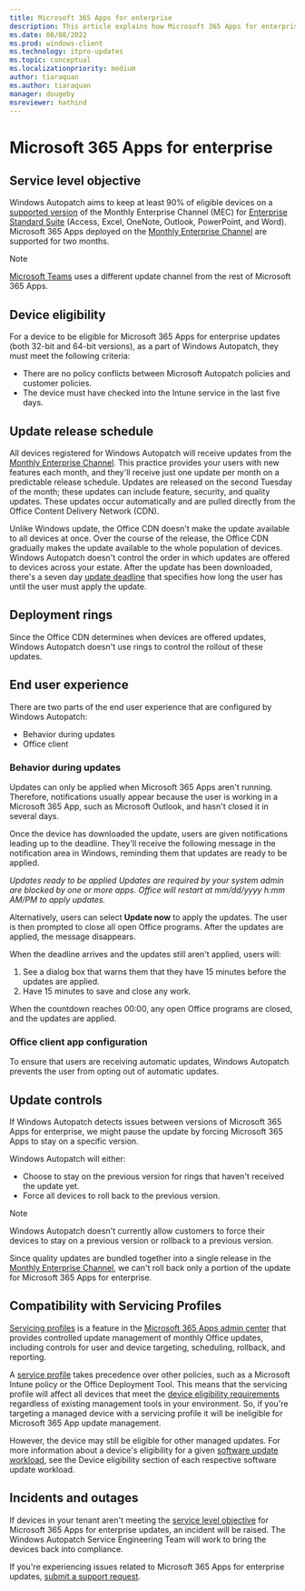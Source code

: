 ```yaml
---
title: Microsoft 365 Apps for enterprise
description: This article explains how Microsoft 365 Apps for enterprise updates are managed in Windows Autopatch
ms.date: 08/08/2022
ms.prod: windows-client
ms.technology: itpro-updates
ms.topic: conceptual
ms.localizationpriority: medium
author: tiaraquan
ms.author: tiaraquan
manager: dougeby
msreviewer: hathind
---
```


# Microsoft 365 Apps for enterprise

## Service level objective

Windows Autopatch aims to keep at least 90% of eligible devices on a [supported version](/deployoffice/overview-update-channels#support-duration-for-monthly-enterprise-channel) of the Monthly Enterprise Channel (MEC) for [Enterprise Standard Suite](/deployoffice/about-microsoft-365-apps) (Access, Excel, OneNote, Outlook, PowerPoint, and Word). Microsoft 365 Apps deployed on the [Monthly Enterprise Channel](/deployoffice/overview-update-channels#monthly-enterprise-channel-overview) are supported for two months.

> [!NOTE]
> [Microsoft Teams](../operate/windows-autopatch-teams.md) uses a different update channel from the rest of Microsoft 365 Apps.

## Device eligibility

For a device to be eligible for Microsoft 365 Apps for enterprise updates (both 32-bit and 64-bit versions), as a part of Windows Autopatch, they must meet the following criteria:  

- There are no policy conflicts between Microsoft Autopatch policies and customer policies.
- The device must have checked into the Intune service in the last five days.

## Update release schedule

All devices registered for Windows Autopatch will receive updates from the [Monthly Enterprise Channel](/deployoffice/overview-update-channels#monthly-enterprise-channel-overview). This practice provides your users with new features each month, and they'll receive just one update per month on a predictable release schedule. Updates are released on the second Tuesday of the month; these updates can include feature, security, and quality updates. These updates occur automatically and are pulled directly from the Office Content Delivery Network (CDN).

Unlike Windows update, the Office CDN doesn't make the update available to all devices at once. Over the course of the release, the Office CDN gradually makes the update available to the whole population of devices. Windows Autopatch doesn't control the order in which updates are offered to devices across your estate. After the update has been downloaded, there's a seven day [update deadline](/deployoffice/configure-update-settings-microsoft-365-apps) that specifies how long the user has until the user must apply the update.  

## Deployment rings

Since the Office CDN determines when devices are offered updates, Windows Autopatch doesn't use rings to control the rollout of these updates.

## End user experience

There are two parts of the end user experience that are configured by Windows Autopatch:

- Behavior during updates
- Office client

### Behavior during updates

Updates can only be applied when Microsoft 365 Apps aren't running. Therefore, notifications usually appear because the user is working in a Microsoft 365 App, such as Microsoft Outlook, and hasn't closed it in several days.

Once the device has downloaded the update, users are given notifications leading up to the deadline. They'll receive the following message in the notification area in Windows, reminding them that updates are ready to be applied.

*Updates ready to be applied
Updates are required by your system admin are blocked by one or more apps. Office will restart at mm/dd/yyyy h:mm AM/PM to apply updates.*

Alternatively, users can select **Update now** to apply the updates. The user is then prompted to close all open Office programs. After the updates are applied, the message disappears.

When the deadline arrives and the updates still aren't applied, users will:

1. See a dialog box that warns them that they have 15 minutes before the updates are applied.
1. Have 15 minutes to save and close any work.

When the countdown reaches 00∶00, any open Office programs are closed, and the updates are applied.

### Office client app configuration

To ensure that users are receiving automatic updates, Windows Autopatch prevents the user from opting out of automatic updates.  

## Update controls

If Windows Autopatch detects issues between versions of Microsoft 365 Apps for enterprise, we might pause the update by forcing Microsoft 365 Apps to stay on a specific version.  

Windows Autopatch will either:

- Choose to stay on the previous version for rings that haven't received the update yet.
- Force all devices to roll back to the previous version.

> [!NOTE]
> Windows Autopatch doesn't currently allow customers to force their devices to stay on a previous version or rollback to a previous version.

Since quality updates are bundled together into a single release in the [Monthly Enterprise Channel](/deployoffice/overview-update-channels#monthly-enterprise-channel-overview), we can't roll back only a portion of the update for Microsoft 365 Apps for enterprise.  

## Compatibility with Servicing Profiles

[Servicing profiles](/deployoffice/admincenter/servicing-profile) is a feature in the [Microsoft 365 Apps admin center](https://config.office.com/) that provides controlled update management of monthly Office updates, including controls for user and device targeting, scheduling, rollback, and reporting.

A [service profile](/deployoffice/admincenter/servicing-profile#compatibility-with-other-management-tools) takes precedence over other policies, such as a Microsoft Intune policy or the Office Deployment Tool. This means that the servicing profile will affect all devices that meet the [device eligibility requirements](#device-eligibility) regardless of existing management tools in your environment. So, if you're targeting a managed device with a servicing profile it will be ineligible for Microsoft 365 App update management.

However, the device may still be eligible for other managed updates. For more information about a device's eligibility for a given [software update workload](windows-autopatch-update-management.md#software-update-workloads), see the Device eligibility section of each respective software update workload.

## Incidents and outages

If devices in your tenant aren't meeting the [service level objective](#service-level-objective) for Microsoft 365 Apps for enterprise updates, an incident will be raised. The Windows Autopatch Service Engineering Team will work to bring the devices back into compliance.

If you're experiencing issues related to Microsoft 365 Apps for enterprise updates, [submit a support request](../operate/windows-autopatch-support-request.md).
